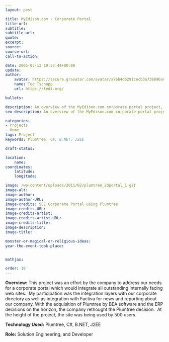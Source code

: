 ```yaml
---
layout: post

title: MyEdison.com - Corporate Portal
title-url:
subtitle:
subtitle-url:
quote:
excerpt:
source:
source-url:
call-to-action:

date: 2005-03-13 19:37:44+00:00
update:
author:
    avatar: https://secure.gravatar.com/avatar/a76b4d6291cecb3a738896a971bfb903?s=512&d=mp&r=g
    name: Ted Tschopp
    url: https://tedt.org/

bullets:

description: An overview of the MyEdison.com corporate portal project, detailing the integration of internally facing websites, use of technology, and the developer's role.
seo-description: An overview of the MyEdison.com corporate portal project, detailing the integration of internally facing websites, use of technology, and the developer's role.

categories: 
- Projects
- Home
tags: Project
keywords: Plumtree, C#, B.NET, J2EE

draft-status:

location:
    name:
coordinates:
    latitude:
    longitude:

image: /wp-content/uploads/2011/02/plumtree_2dportal_1.gif
image-alt:
image-author:
image-author-URL:
image-credits: SCE Corporate Portal using Plumtree
image-credits-URL:
image-credits-artist:
image-credits-artist-URL:
image-credits-title:
image-description:
image-title:

monster-or-magical-or-religious-ideas:
year-the-event-took-place:


mathjax:

order: 10
---
```

**Overview:** This project was an effort by the company to address our needs for a corporate portal which would integrate all outstanding internally facing web sites.  My participation was the integration layers with our corporate directory as well as integration with Factiva for news and reporting about our company. With the acquisition of Plumtree by BEA software and the ERP decisions on the horizon, the company rethought the Plumtree decision.  At the height of the project, the site was being used by 500 users.
  
**Technology Used:** Plumtree, C#, B.NET, J2EE
  
**Role:** Solution Engineering, and Developer